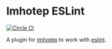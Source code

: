 # Imhotep ESLint

[![Circle CI](https://circleci.com/gh/justinabrahms/imhotep_eslint.svg?style=svg)](https://circleci.com/gh/justinabrahms/imhotep_eslint)

A plugin for [imhotep](https://github.com/justinabrahms/imhotep) to
work with [eslint](http://eslint.org/).
